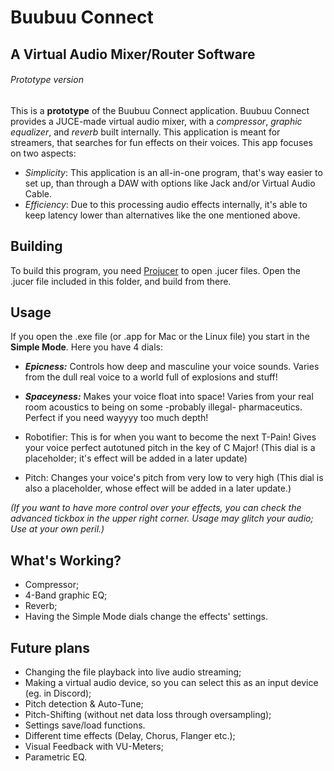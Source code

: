 # Buubuu Connect
## A Virtual Audio Mixer/Router Software
###### Prototype version

This is a **prototype** of the Buubuu Connect application.
Buubuu Connect provides a JUCE-made virtual audio mixer, with a *compressor*, *graphic equalizer*, and *reverb* built internally.
This application is meant for streamers, that searches for fun effects on their voices. This app focuses on two aspects:

* *Simplicity*: This application is an all-in-one program, that's way easier to set up, than through a DAW with options like Jack and/or Virtual Audio Cable.
* *Efficiency*: Due to this processing audio effects internally, it's able to keep latency lower than alternatives like the one mentioned above.

## Building
To build this program, you need [Projucer](https://shop.juce.com/get-juce/download) to open .jucer files.
Open the .jucer file included in this folder, and build from there.

## Usage
If you open the .exe file (or .app for Mac or the Linux file) you start in the **Simple Mode**. Here you have 4 dials:

* **_Epicness:_**
Controls how deep and masculine your voice sounds. Varies from the dull real voice to a world full of explosions and stuff!

* **_Spaceyness:_**
Makes your voice float into space! Varies from your real room acoustics to being on some -probably illegal- pharmaceutics. Perfect if you need wayyyy too much depth!

* Robotifier:
This is for when you want to become the next T-Pain! Gives your voice perfect autotuned pitch in the key of C Major! (This dial is a placeholder; it's effect will be added in a later update)

* Pitch:
Changes your voice's pitch from very low to very high (This dial is also a placeholder, whose effect will be added in a later update.)

*(If you want to have more control over your effects, you can check the advanced tickbox in the upper right corner.*
*Usage may glitch your audio; Use at your own peril.)*

## What's Working?
- Compressor;
- 4-Band graphic EQ;
- Reverb;
- Having the Simple Mode dials change the effects' settings.

## Future plans
- Changing the file playback into live audio streaming;
- Making a virtual audio device, so you can select this as an input device (eg. in Discord);
- Pitch detection & Auto-Tune;
- Pitch-Shifting (without net data loss through oversampling);
- Settings save/load functions.
- Different time effects (Delay, Chorus, Flanger etc.);
- Visual Feedback with VU-Meters;
- Parametric EQ.
